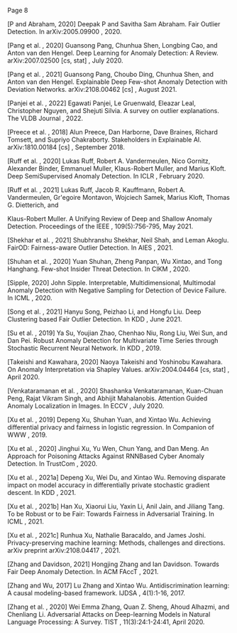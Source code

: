 Page 8

[P and Abraham, 2020] Deepak P and Savitha Sam Abraham. Fair Outlier Detection. In arXiv:2005.09900 , 2020.

[Pang et al. , 2020] Guansong Pang, Chunhua Shen, Longbing Cao, and Anton van den Hengel. Deep Learning for Anomaly Detection: A Review. arXiv:2007.02500 [cs, stat] , July 2020.

[Pang et al. , 2021] Guansong Pang, Choubo Ding, Chunhua Shen, and Anton van den Hengel. Explainable Deep Few-shot Anomaly Detection with Deviation Networks. arXiv:2108.00462 [cs] , August 2021.

[Panjei et al. , 2022] Egawati Panjei, Le Gruenwald, Eleazar Leal, Christopher Nguyen, and Shejuti Silvia. A survey on outlier explanations. The VLDB Journal , 2022.

[Preece et al. , 2018] Alun Preece, Dan Harborne, Dave Braines, Richard Tomsett, and Supriyo Chakraborty. Stakeholders in Explainable AI. arXiv:1810.00184 [cs] , September 2018.

[Ruff et al. , 2020] Lukas Ruff, Robert A. Vandermeulen, Nico Gornitz, Alexander Binder, Emmanuel Muller, Klaus-Robert Muller, and Marius Kloft. Deep SemiSupervised Anomaly Detection. In ICLR , February 2020.

[Ruff et al. , 2021] Lukas Ruff, Jacob R. Kauffmann, Robert A. Vandermeulen, Gr'egoire Montavon, Wojciech Samek, Marius Kloft, Thomas G. Dietterich, and

Klaus-Robert Muller. A Unifying Review of Deep and Shallow Anomaly Detection. Proceedings of the IEEE , 109(5):756-795, May 2021.

[Shekhar et al. , 2021] Shubhranshu Shekhar, Neil Shah, and Leman Akoglu. FairOD: Fairness-aware Outlier Detection. In AIES , 2021.

[Shuhan et al. , 2020] Yuan Shuhan, Zheng Panpan, Wu Xintao, and Tong Hanghang. Few-shot Insider Threat Detection. In CIKM , 2020.

[Sipple, 2020] John Sipple. Interpretable, Multidimensional, Multimodal Anomaly Detection with Negative Sampling for Detection of Device Failure. In ICML , 2020.

[Song et al. , 2021] Hanyu Song, Peizhao Li, and Hongfu Liu. Deep Clustering based Fair Outlier Detection. In KDD , June 2021.

[Su et al. , 2019] Ya Su, Youjian Zhao, Chenhao Niu, Rong Liu, Wei Sun, and Dan Pei. Robust Anomaly Detection for Multivariate Time Series through Stochastic Recurrent Neural Network. In KDD , 2019.

[Takeishi and Kawahara, 2020] Naoya Takeishi and Yoshinobu Kawahara. On Anomaly Interpretation via Shapley Values. arXiv:2004.04464 [cs, stat] , April 2020.

[Venkataramanan et al. , 2020] Shashanka Venkataramanan, Kuan-Chuan Peng, Rajat Vikram Singh, and Abhijit Mahalanobis. Attention Guided Anomaly Localization in Images. In ECCV , July 2020.

[Xu et al. , 2019] Depeng Xu, Shuhan Yuan, and Xintao Wu. Achieving differential privacy and fairness in logistic regression. In Companion of WWW , 2019.

[Xu et al. , 2020] Jinghui Xu, Yu Wen, Chun Yang, and Dan Meng. An Approach for Poisoning Attacks Against RNNBased Cyber Anomaly Detection. In TrustCom , 2020.

[Xu et al. , 2021a] Depeng Xu, Wei Du, and Xintao Wu. Removing disparate impact on model accuracy in differentially private stochastic gradient descent. In KDD , 2021.

[Xu et al. , 2021b] Han Xu, Xiaorui Liu, Yaxin Li, Anil Jain, and Jiliang Tang. To be Robust or to be Fair: Towards Fairness in Adversarial Training. In ICML , 2021.

[Xu et al. , 2021c] Runhua Xu, Nathalie Baracaldo, and James Joshi. Privacy-preserving machine learning: Methods, challenges and directions. arXiv preprint arXiv:2108.04417 , 2021.

[Zhang and Davidson, 2021] Hongjing Zhang and Ian Davidson. Towards Fair Deep Anomaly Detection. In ACM FAccT , 2021.

[Zhang and Wu, 2017] Lu Zhang and Xintao Wu. Antidiscrimination learning: A causal modeling-based framework. IJDSA , 4(1):1-16, 2017.

[Zhang et al. , 2020] Wei Emma Zhang, Quan Z. Sheng, Ahoud Alhazmi, and Chenliang Li. Adversarial Attacks on Deep-learning Models in Natural Language Processing: A Survey. TIST , 11(3):24:1-24:41, April 2020.